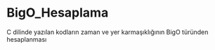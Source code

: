 # BigO_Hesaplama
 C dilinde yazılan kodların zaman ve yer karmaşıklığının BigO türünden hesaplanması
